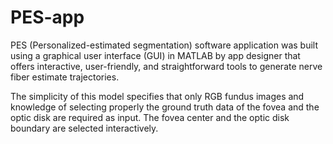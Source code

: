 # PES-app
PES (Personalized-estimated segmentation) software application was built using a graphical user interface (GUI) in MATLAB by app designer that offers interactive, user-friendly, and straightforward tools to generate nerve fiber estimate trajectories.

The simplicity of this model specifies that only RGB fundus images and knowledge of selecting properly the ground truth data of the fovea and the optic disk are required as input. The fovea center and the optic disk boundary are selected interactively. 
